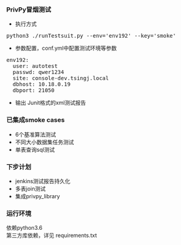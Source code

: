 ### PrivPy冒烟测试
* 执行方式
<pre>python3 ./runTestsuit.py --env='env192' --key='smoke'</pre>
* 参数配置，conf.yml中配置测试环境等参数
<pre>env192:
  user: autotest
  passwd: qwer1234
  site: console-dev.tsingj.local
  dbhost: 10.18.0.19
  dbport: 21050</pre>
* 输出 Junit格式的xml测试报告

### 已集成smoke cases
* 6个基准算法测试
* 不同大小数据集任务测试
* 单表查询sql测试

### 下步计划
* jenkins测试报告持久化
* 多表join测试
* 集成privpy_library

### 运行环境
依赖python3.6
<br>第三方库依赖，详见 requirements.txt